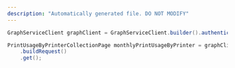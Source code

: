 ```yaml
---
description: "Automatically generated file. DO NOT MODIFY"
---
```

<!-- markdownlint-disable MD041 -->

```java
GraphServiceClient graphClient = GraphServiceClient.builder().authenticationProvider( authProvider ).buildClient();

PrintUsageByPrinterCollectionPage monthlyPrintUsageByPrinter = graphClient.print().reports().monthlyPrintUsageByPrinter()
    .buildRequest()
    .get();
```
